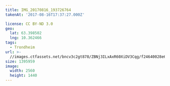 ```yaml
---
title: IMG_20170816_193726764
takenAt: '2017-08-16T17:37:27.000Z'

license: CC BY-ND 3.0
geo:
  lat: 63.398502
  lng: 10.362466
tags:
  - Trondheim
url: >-
  //images.ctfassets.net/bncv3c2gt878/ZBNj3ILxAxR60XiDV3Cqg/f24640028e6ca0f25d3ab5f43805582b/img_20170816_193726764_36635757015_o
size: 1395959
image:
  width: 2560
  height: 1440
---
```


